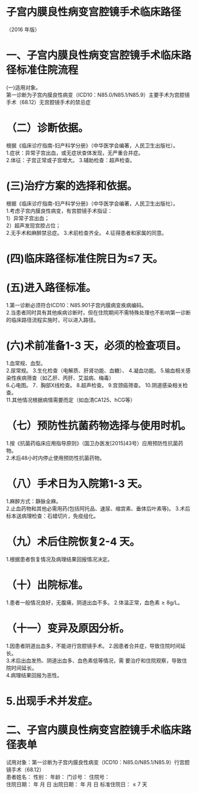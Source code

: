 # 子宫内膜良性病变宫腔镜手术临床路径  
（2016 年版）  
# 一、子宫内膜良性病变宫腔镜手术临床路径标准住院流程  
(一)适用对象。  
第一诊断为子宫内膜良性病变（ICD10：N85.0/N85.1/N85.9）主要手术为宫腔镜手术（68.12）无宫腔镜手术的禁忌症  
# （二）诊断依据。  
根据《临床诊疗指南-妇产科学分册》（中华医学会编著，人民卫生出版社）。  
1.症状：异常子宫出血，或无症状查体发现，无严重合并症。  
2.体征：子宫正常或子宫增大。 3.辅助检查：超声检查。  
# (三)治疗方案的选择和依据。  
根据《临床诊疗指南-妇产科学分册》（中华医学会编著，人民卫生出版社）。  
1.考虑子宫内膜良性病变，有宫腔镜手术指证：  
1）异常子宫出血；  
2）超声发现宫腔占位；  
2.无手术和麻醉禁忌症。 3.术前检查齐全。 4.征得患者和家属的同意。  
# (四)临床路径标准住院日为≤7 天。  
# (五)进入路径标准。  
1.第一诊断必须符合ICD10：N85.901子宫内膜病变疾病编码。  
2.当患者同时具有其他疾病诊断时，但在住院期间不需特殊处理也不影响第一诊断的临床路径流程实施时，可以进入路径。  
# (六)术前准备1-3 天，必须的检查项目。  
1.血常规、血型。  
2.尿常规。 3.生化检查（电解质、肝肾功能、血糖）、 4.凝血功能。 5.输血相关感染性疾病筛查（如乙肝、丙肝、艾滋病、梅毒）  
6.心电图。 7．胸部X线检查。 8.超声检查。 9.宫颈癌筛查。 10.阴道感染相关检查。  
11.其他情况根据病情需要而定（如血清CA125、hCG等）  
# （七）预防性抗菌药物选择与使用时机。  
1.按《抗菌药临床应用指导原则》（国卫办医发[2015]43号）应用预防性抗菌药物。  
2.术后48小时内停止使用预防性抗菌药物。  
# （八）手术日为入院第1-3 天。  
1.麻醉方式：静脉全麻。  
2.止血药物和其他必需用药(包括阿托品、速尿、缩宫素、垂体后叶素等)。 3.术后标本送病理检查：石蜡切片，免疫组化。  
# （九）术后住院恢复2-4 天。  
1.根据患者恢复情况及病理结果回报情况决定。  
# （十）出院标准。  
1.患者一般情况良好，无腹痛，阴道出血不多。 2.体温正常，血色素${\geqslant}8\mathrm{g/L}$。  
# （十一）变异及原因分析。  
1.因患者阴道出血多，不能进行宫腔镜手术。 2.因患者合并症，导致住院时间延长。  
3.术后出血发热、阴道出血多、血色素低等情况，需 要治疗和住院观察，导致住院时间延长。  
4.病理结果回报为恶性。  
# 5.出现手术并发症。  
# 二、子宫内膜良性病变宫腔镜手术临床路径表单  
试用对象：第一诊断为子宫内膜良性病变（ICD10：N85.0/N85.1/N85.9）行宫腔镜手术（68.12）  
患者姓名：         性别：      年龄：        门诊号：         住院号：  
住院日期：    年   月  日    出院日期：    年   月   日   标准住院日：${\leqslant}7$ 天  
